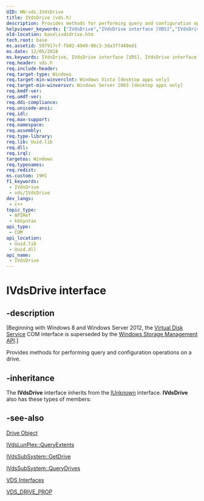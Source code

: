 ```yaml
---
UID: NN:vds.IVdsDrive
title: IVdsDrive (vds.h)
description: Provides methods for performing query and configuration operations on a drive.
helpviewer_keywords: ["IVdsDrive","IVdsDrive interface [VDS]","IVdsDrive interface [VDS]","described","base.ivdsdrive","vds/IVdsDrive","vdshwprv/IVdsDrive"]
old-location: base\ivdsdrive.htm
tech.root: base
ms.assetid: 597917cf-fb02-4949-98c3-3da3f7449ed1
ms.date: 12/05/2018
ms.keywords: IVdsDrive, IVdsDrive interface [VDS], IVdsDrive interface [VDS],described, base.ivdsdrive, vds/IVdsDrive, vdshwprv/IVdsDrive
req.header: vds.h
req.include-header: 
req.target-type: Windows
req.target-min-winverclnt: Windows Vista [desktop apps only]
req.target-min-winversvr: Windows Server 2003 [desktop apps only]
req.kmdf-ver: 
req.umdf-ver: 
req.ddi-compliance: 
req.unicode-ansi: 
req.idl: 
req.max-support: 
req.namespace: 
req.assembly: 
req.type-library: 
req.lib: Uuid.lib
req.dll: 
req.irql: 
targetos: Windows
req.typenames: 
req.redist: 
ms.custom: 19H1
f1_keywords:
 - IVdsDrive
 - vds/IVdsDrive
dev_langs:
 - c++
topic_type:
 - APIRef
 - kbSyntax
api_type:
 - COM
api_location:
 - Uuid.lib
 - Uuid.dll
api_name:
 - IVdsDrive
---
```


# IVdsDrive interface


## -description

<p class="CCE_Message">[Beginning with Windows 8 and Windows Server 2012, the <a href="/windows/desktop/VDS/virtual-disk-service-portal">Virtual Disk Service</a> COM interface is superseded by the <a href="/previous-versions/windows/desktop/stormgmt/windows-storage-management-api-portal">Windows Storage Management API</a>.]

Provides methods for performing query and configuration operations on a drive.

## -inheritance

The <b>IVdsDrive</b> interface inherits from the <a href="/windows/desktop/api/unknwn/nn-unknwn-iunknown">IUnknown</a> interface. <b>IVdsDrive</b> also has these types of members:

## -see-also

<a href="/windows/desktop/VDS/drive-object">Drive Object</a>



<a href="/windows/desktop/api/vdshwprv/nf-vdshwprv-ivdslunplex-queryextents">IVdsLunPlex::QueryExtents</a>



<a href="/windows/desktop/api/vdshwprv/nf-vdshwprv-ivdssubsystem-getdrive">IVdsSubSystem::GetDrive</a>



<a href="/windows/desktop/api/vdshwprv/nf-vdshwprv-ivdssubsystem-querydrives">IVdsSubSystem::QueryDrives</a>



<a href="/windows/desktop/VDS/vds-interfaces">VDS Interfaces</a>



<a href="/windows/desktop/api/vdshwprv/ns-vdshwprv-vds_drive_prop">VDS_DRIVE_PROP</a>
